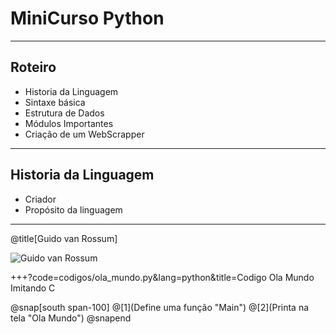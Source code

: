 # MiniCurso Python

---

## Roteiro

* Historia da Linguagem
* Sintaxe básica
* Estrutura de Dados
* Módulos Importantes
* Criação de um WebScrapper

--- 

## Historia da Linguagem

* Criador
* Propósito da linguagem

---

@title[Guido van Rossum]

![Guido van Rossum](https://pt.wikipedia.org/wiki/Guido_van_Rossum#/media/Ficheiro:Guido_van_Rossum_OSCON_2006.jpg)

	

+++?code=codigos/ola_mundo.py&lang=python&title=Codigo Ola Mundo Imitando C

@snap[south span-100]
@[1](Define uma função "Main")
@[2](Printa na tela "Ola Mundo")
@snapend
